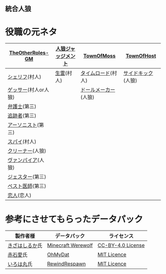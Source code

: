 ## 統合人狼

# 役職の元ネタ

| [TheOtherRoles-GM](https://github.com/yukinogatari/TheOtherRoles-GM) | [人狼ジャッジメント](https://www.sorairo.jp/jrvs.html) | [TownOfMoss](https://github.com/Koke1024/Town-Of-Moss) | [TownOfHost](https://github.com/tukasa0001/TownOfHost) |
| ---------------- | --------- | ---------- | ---------- |
| [シェリフ](https://github.com/yukinogatari/TheOtherRoles-GM#sheriff)(村人) | [生霊](https://www.sorairo.jp/jrvs.html)(村人) | [タイムロード](https://github.com/Koke1024/Town-Of-Moss#TimeLord)(村人) | [サイドキック](https://github.com/tukasa0001/TownOfHost#sidekick%E7%9B%B8%E6%A3%92)(人狼) |
| [ゲッサー](https://github.com/yukinogatari/TheOtherRoles-GM#guesser)(村人or人狼) |  | [ドールメーカー](https://github.com/Koke1024/Town-Of-Moss#DollMaker)(人狼) |  |
| [弁護士](https://github.com/yukinogatari/TheOtherRoles-GM#lawyer)(第三) |  |  |  |
| [追跡者](https://github.com/yukinogatari/TheOtherRoles-GM#pursuer)(第三) |  |  |  |
| [アーソニスト](https://github.com/yukinogatari/TheOtherRoles-GM#arsonist)(第三) |  |  |  |
| [スパイ](https://github.com/yukinogatari/TheOtherRoles-GM-GM#spy)(村人) |  |  |  |
| [クリーナー](https://github.com/yukinogatari/TheOtherRoles-GM#cleaner)(人狼) |  |  |  |
| [ヴァンパイア](https://github.com/yukinogatari/TheOtherRoles-GM#vampire)(人狼) |  |  |  |
| [ジェスター](https://github.com/yukinogatari/TheOtherRoles-GM#jester)(第三) |  |  |
| [ペスト医師](https://github.com/yukinogatari/TheOtherRoles-GM#plague-doctor)(第三) |  |  |
| [恋人](https://github.com/yukinogatari/TheOtherRoles-GM#lovers)(恋人) |  |  |  |

# 参考にさせてもらったデータパック

| 製作者様 | データパック | ライセンス |
| ---- | ---- | ----- |
| [きざはしるか](https://twitter.com/KizahashiLuca?s=20)氏 | [Minecraft Werewolf](https://github.com/KizahashiLuca/minecraft_werewolf_light_japanese) | [CC-BY-4.0 License](https://creativecommons.org/licenses/by-sa/4.0/deed.ja) |
| [赤石愛](https://twitter.com/AiAkaishi?s=20)氏 | [OhMyDat](https://github.com/Ai-Akaishi/OhMyDat) | [MIT Licence](https://opensource.org/licenses/mit-license.php) |
| [いろは丸](https://twitter.com/irohamaru3?s=20)氏 | [RewindRespawn](https://github.com/Irohamaru/RewindRespawn) | [MIT Licence](https://opensource.org/licenses/mit-license.php) |
